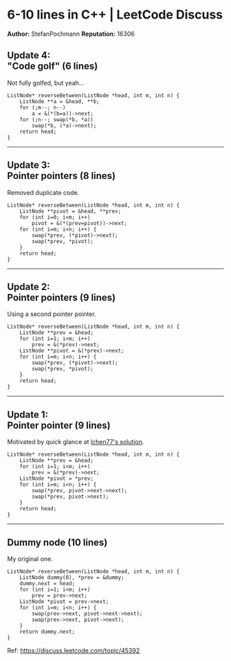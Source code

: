 6-10 lines in C++ | LeetCode Discuss
============================
**Author:**  StefanPochmann
**Reputation:**  16306 

<h2>Update 4:<br/>
"Code golf" (6 lines)</h2>
<p>Not fully golfed, but yeah...</p>
<pre><code>ListNode* reverseBetween(ListNode *head, int m, int n) {
    ListNode **a = &amp;head, **b;
    for (;m--; n--)
        a = &amp;(*(b=a))-&gt;next;
    for (;n--; swap(*b, *a))
        swap(*b, (*a)-&gt;next);
    return head;
}
</code></pre>
<hr/>
<h2>Update 3:<br/>
Pointer pointers (8 lines)</h2>
<p>Removed duplicate code.</p>
<pre><code>ListNode* reverseBetween(ListNode *head, int m, int n) {
    ListNode **pivot = &amp;head, **prev;
    for (int i=0; i&lt;m; i++)
        pivot = &amp;(*(prev=pivot))-&gt;next;
    for (int i=m; i&lt;n; i++) {
        swap(*prev, (*pivot)-&gt;next);
        swap(*prev, *pivot);
    }
    return head;
}
</code></pre>
<hr/>
<h2>Update 2:<br/>
Pointer pointers (9 lines)</h2>
<p>Using a second pointer pointer.</p>
<pre><code>ListNode* reverseBetween(ListNode *head, int m, int n) {
    ListNode **prev = &amp;head;
    for (int i=1; i&lt;m; i++)
        prev = &amp;(*prev)-&gt;next;
    ListNode **pivot = &amp;(*prev)-&gt;next;
    for (int i=m; i&lt;n; i++) {
        swap(*prev, (*pivot)-&gt;next);
        swap(*prev, *pivot);
    }
    return head;
}
</code></pre>
<hr/>
<h2>Update 1:<br/>
Pointer pointer (9 lines)</h2>
<p>Motivated by quick glance at <a href="https://leetcode.com/discuss/74361/less-than-10-lines-c-double-pointer-easy-understanding" rel="nofollow">lchen77's solution</a>.</p>
<pre><code>ListNode* reverseBetween(ListNode *head, int m, int n) {
    ListNode **prev = &amp;head;
    for (int i=1; i&lt;m; i++)
        prev = &amp;(*prev)-&gt;next;
    ListNode *pivot = *prev;
    for (int i=m; i&lt;n; i++) {
        swap(*prev, pivot-&gt;next-&gt;next);
        swap(*prev, pivot-&gt;next);
    }
    return head;
}
</code></pre>
<hr/>
<h2>Dummy node (10 lines)</h2>
<p>My original one.</p>
<pre><code>ListNode* reverseBetween(ListNode *head, int m, int n) {
    ListNode dummy(0), *prev = &amp;dummy;
    dummy.next = head;
    for (int i=1; i&lt;m; i++)
        prev = prev-&gt;next;
    ListNode *pivot = prev-&gt;next;
    for (int i=m; i&lt;n; i++) {
        swap(prev-&gt;next, pivot-&gt;next-&gt;next);
        swap(prev-&gt;next, pivot-&gt;next);
    }
    return dummy.next;
}</code></pre> 

Ref: https://discuss.leetcode.com/topic/45392
